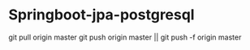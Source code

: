 # Springboot-jpa-postgresql


git pull origin master
git push origin master      || git push -f origin master

